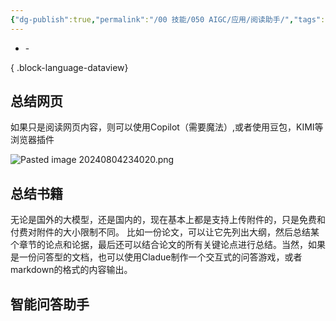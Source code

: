 ```yaml
---
{"dg-publish":true,"permalink":"/00 技能/050 AIGC/应用/阅读助手/","tags":["ai","aigc应用","coze"]}
---
```



- \-

{ .block-language-dataview}
## 总结网页
如果只是阅读网页内容，则可以使用Copilot（需要魔法）,或者使用豆包，KIMI等浏览器插件

![Pasted image 20240804234020.png](/img/user/40%20%E8%B5%84%E6%BA%90/998%20%E9%99%84%E4%BB%B6/Pasted%20image%2020240804234020.png)

## 总结书籍

无论是国外的大模型，还是国内的，现在基本上都是支持上传附件的，只是免费和付费对附件的大小限制不同。
比如一份论文，可以让它先列出大纲，然后总结某个章节的论点和论据，最后还可以结合论文的所有关键论点进行总结。当然，如果是一份问答型的文档，也可以使用Cladue制作一个交互式的问答游戏，或者markdown的格式的内容输出。


## 智能问答助手


